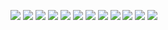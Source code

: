 ![](https://64.media.tumblr.com/5660c5416a516b0e62a47795a9b4fe10/567285c16be9dff3-ff/s400x600/70a05fec164a3fcc00440afeb76ebf9cf3a97c6e.gifv)
![](https://64.media.tumblr.com/0454b7f1f484e5535276a9123cf75b0e/34b96d31d2b2b6d0-20/s250x400/b07d262e9e91c198654a04ab89fb5e4b80b44f70.gifv)
![](https://64.media.tumblr.com/fcbcbf53e1ed12a27052f2a1ff88f4b7/34b96d31d2b2b6d0-04/s250x400/5c4632ed7f627b7e746ddf4a8e9ee53b6cc92c0f.gifv)
![](https://64.media.tumblr.com/4f230eeb37505e2eceab2dbacd9fb29a/7dd01211cc629305-e0/s100x200/730122f2bb74c1a1a33576ca58863b404c72e6ff.gifv)
![](https://64.media.tumblr.com/90a097e08121d136684660237040698b/7dd01211cc629305-e9/s100x200/8ac456a4d48213dd2dd046078b55f97d3b7680e6.webp)
![](https://64.media.tumblr.com/b306a542ca766dbecd5cff19acc95b2c/7dd01211cc629305-c0/s100x200/6720e305f97c4faa55139e051cc75a72b313abb2.pnj)
![](https://64.media.tumblr.com/1fd5a3a22c1eadc5c415531eff70a2d3/b08ff72694d6ce59-ec/s250x400/cb47618296f6d815a4f927ddbf3711e3445b0c60.gifv)
![](https://64.media.tumblr.com/4d9e14cb471c4ee9946197167738e0c9/b08ff72694d6ce59-b7/s250x400/f58aba3e988ed9271ea399d7f27feef55684c5f8.gifv)
![](https://64.media.tumblr.com/6ee4ff4df62cdfb062a0f783daf74d5f/7dd01211cc629305-9c/s250x400/445fa59e109992db5d4bccf5800fb771435f0e3d.gifv)
![](https://64.media.tumblr.com/db7899a0cfc15e719c17ffa97e769371/7dd01211cc629305-06/s100x200/55de77a535492212375e2cf6005ce621a4561854.pnj)
![](https://64.media.tumblr.com/24743c5e85044e9008386b7e18895584/7dd01211cc629305-56/s250x400/5260e6fa9239d0e7a36e4ef841e8b1937597bbc5.gifv)
![](https://64.media.tumblr.com/b1fc64a857a73020fa21917946d45dd2/cd39364fab4ed5bf-b5/s640x960/59fcbe2784685845cbf129ad2fd1321b6e7a9551.jpg)
